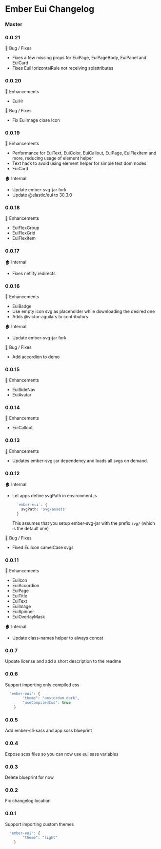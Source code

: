# Ember Eui Changelog

### Master

### 0.0.21
🐛 Bug / Fixes
- Fixes a few missing props for EuiPage, EuiPageBody, EuiPanel and EuiCard
- Fixes EuiHorizontalRule not receiving splattributes

### 0.0.20
🚀 Enhancements
- EuiHr

🐛 Bug / Fixes
- Fix EuiImage close Icon

### 0.0.19
🚀 Enhancements
- Performance for EuiText, EuiColor, EuiCallout, EuiPage, EuiFlexItem and more, reducing usage of element helper
- Text hack to avoid using element helper for simple text dom nodes
- EuiCard

🏠 Internal
- Update ember-svg-jar fork
- Update @elastic/eui to 30.3.0

### 0.0.18
🚀 Enhancements
- EuiFlexGroup
- EuiFlexGrid
- EuiFlexItem

### 0.0.17
🏠 Internal
- Fixes netlify redirects

### 0.0.16
🚀 Enhancements
- EuiBadge
- Use empty icon svg as placeholder while downloading the desired one 
- Adds @victor-aguilars to contributors

🏠 Internal
- Update ember-svg-jar fork

🐛 Bug / Fixes
- Add accordion to demo

### 0.0.15
🚀 Enhancements
- EuiSideNav
- EuiAvatar

### 0.0.14
🚀 Enhancements
- EuiCallout

### 0.0.13
🚀 Enhancements
- Updates ember-svg-jar dependency and loads all svgs on demand.

### 0.0.12

🏠 Internal
- Let apps define svgPath in environment.js
  ```ts
    `ember-eui`: {
      svgPath: 'svg/assets'
    }
  ```
  This assumes that you setup ember-svg-jar with the prefix `svg/` (which is the default one)

🐛 Bug / Fixes
- Fixed EuiIcon camelCase svgs

### 0.0.11

🚀 Enhancements
- EuiIcon
- EuiAccordion
- EuiPage
- EuiTitle
- EuiText
- EuiImage
- EuiSpinner
- EuiOverlayMask

🏠 Internal
- Update class-names helper to always concat

### 0.0.7

Update license and add a short description to the readme

### 0.0.6

Support importing only compiled css

```ts
  "ember-eui": {
        "theme": "amsterdam_dark",
        "useCompiledCss": true
    }
```

### 0.0.5

Add ember-cli-sass and app.scss blueprint

### 0.0.4

Expose scss files so you can now use eui sass variables

### 0.0.3

Delete blueprint for now

### 0.0.2

Fix changelog location

### 0.0.1

Support importing custom themes

```ts
  "ember-eui": {
        "theme": "light"
    }

```
